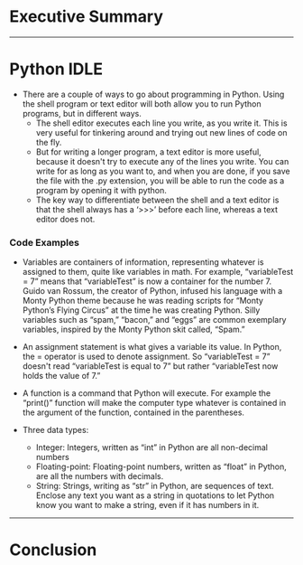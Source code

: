 # Executive Summary #
***
# Python IDLE #

* There are a couple of ways to go about programming in Python. Using the shell program or text editor will both allow you to run Python programs, but in different ways. 
	* The shell editor executes each line you write, as you write it. This is very useful for tinkering around and trying out new lines of code on the fly. 
  * But for writing a longer program, a text editor is more useful, because it doesn't try to execute any of the lines you write. You can write for as long as you want to, and when you are done, if you save the file with the .py extension, you will be able to run the code as a program by opening it with python. 
  * The key way to differentiate between the shell and a text editor is that the shell always has a ‘>>>’ before each line, whereas a text editor does not.

### Code Examples  ###
* Variables are containers of information, representing whatever is assigned to them, quite like variables in math. For example, “variableTest = 7” means that “variableTest” is now a container for the number 7. Guido van Rossum, the creator of Python, infused his language with a Monty Python theme because he was reading scripts for “Monty Python’s Flying Circus” at the time he was creating Python. Silly variables such as “spam,” “bacon,” and “eggs” are common exemplary variables, inspired by the Monty Python skit called, “Spam.” 

* An assignment statement is what gives a variable its value. In Python, the = operator is used to denote assignment. So “variableTest = 7” doesn't read “variableTest is equal to 7” but rather “variableTest now holds the value of 7.”

* A function is a command that Python will execute. For example the “print()” function will make the computer type whatever is contained in the argument of the function, contained in the parentheses.
* Three data types:
  * Integer: Integers, written as “int” in Python are all non-decimal numbers
  * Floating-point: Floating-point numbers, written as “float” in Python, are all the numbers with decimals.
  * String: Strings, writing as “str” in Python, are sequences of text. Enclose any text you want as a string in quotations to let Python know you want to make a string, even if it has numbers in it.

***
# Conclusion #


